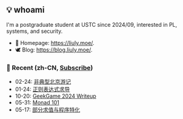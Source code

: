 ## 💡 whoami

I'm a postgraduate student at USTC since 2024/09, interested in PL, systems, and security.

- 🐶 Homepage: <https://liuly.moe/>.
- 🕊️ Blog: <https://blog.liuly.moe/>.

### 📝 Recent (zh-CN, [Subscribe](https://blog.liuly.moe/feed.xml))

<!-- feed start -->
- 02-24: [非典型北京游记](https://blog.liuly.moe/posts/atypical-tour-to-peking)
- 01-24: [正则表达式求导](https://blog.liuly.moe/posts/re-deriv)
- 10-20: [GeekGame 2024 Writeup](https://blog.liuly.moe/posts/geekgame2024)
- 05-31: [Monad 101](https://blog.liuly.moe/posts/monad-101)
- 05-17: [部分求值与程序特化](https://blog.liuly.moe/posts/specialization)
<!-- feed end -->
